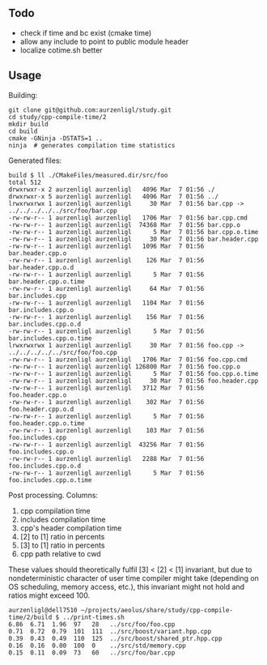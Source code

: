 Todo
---------------
- check if time and bc exist (cmake time)
- allow any include to point to public module header
- localize cotime.sh better

Usage
---------------

Building:
```
git clone git@github.com:aurzenligl/study.git
cd study/cpp-compile-time/2
mkdir build
cd build
cmake -GNinja -DSTATS=1 ..
ninja  # generates compilation time statistics
```

Generated files:
```
build $ ll ./CMakeFiles/measured.dir/src/foo
total 512
drwxrwxr-x 2 aurzenligl aurzenligl   4096 Mar  7 01:56 ./
drwxrwxr-x 5 aurzenligl aurzenligl   4096 Mar  7 01:56 ../
lrwxrwxrwx 1 aurzenligl aurzenligl     30 Mar  7 01:56 bar.cpp -> ../../../../../src/foo/bar.cpp
-rw-rw-r-- 1 aurzenligl aurzenligl   1706 Mar  7 01:56 bar.cpp.cmd
-rw-rw-r-- 1 aurzenligl aurzenligl  74368 Mar  7 01:56 bar.cpp.o
-rw-rw-r-- 1 aurzenligl aurzenligl      5 Mar  7 01:56 bar.cpp.o.time
-rw-rw-r-- 1 aurzenligl aurzenligl     30 Mar  7 01:56 bar.header.cpp
-rw-rw-r-- 1 aurzenligl aurzenligl   1096 Mar  7 01:56 bar.header.cpp.o
-rw-rw-r-- 1 aurzenligl aurzenligl    126 Mar  7 01:56 bar.header.cpp.o.d
-rw-rw-r-- 1 aurzenligl aurzenligl      5 Mar  7 01:56 bar.header.cpp.o.time
-rw-rw-r-- 1 aurzenligl aurzenligl     64 Mar  7 01:56 bar.includes.cpp
-rw-rw-r-- 1 aurzenligl aurzenligl   1104 Mar  7 01:56 bar.includes.cpp.o
-rw-rw-r-- 1 aurzenligl aurzenligl    156 Mar  7 01:56 bar.includes.cpp.o.d
-rw-rw-r-- 1 aurzenligl aurzenligl      5 Mar  7 01:56 bar.includes.cpp.o.time
lrwxrwxrwx 1 aurzenligl aurzenligl     30 Mar  7 01:56 foo.cpp -> ../../../../../src/foo/foo.cpp
-rw-rw-r-- 1 aurzenligl aurzenligl   1706 Mar  7 01:56 foo.cpp.cmd
-rw-rw-r-- 1 aurzenligl aurzenligl 126800 Mar  7 01:56 foo.cpp.o
-rw-rw-r-- 1 aurzenligl aurzenligl      5 Mar  7 01:56 foo.cpp.o.time
-rw-rw-r-- 1 aurzenligl aurzenligl     30 Mar  7 01:56 foo.header.cpp
-rw-rw-r-- 1 aurzenligl aurzenligl   3712 Mar  7 01:56 foo.header.cpp.o
-rw-rw-r-- 1 aurzenligl aurzenligl    302 Mar  7 01:56 foo.header.cpp.o.d
-rw-rw-r-- 1 aurzenligl aurzenligl      5 Mar  7 01:56 foo.header.cpp.o.time
-rw-rw-r-- 1 aurzenligl aurzenligl    103 Mar  7 01:56 foo.includes.cpp
-rw-rw-r-- 1 aurzenligl aurzenligl  43256 Mar  7 01:56 foo.includes.cpp.o
-rw-rw-r-- 1 aurzenligl aurzenligl   2288 Mar  7 01:56 foo.includes.cpp.o.d
-rw-rw-r-- 1 aurzenligl aurzenligl      5 Mar  7 01:56 foo.includes.cpp.o.time
```

Post processing. Columns:
1. cpp compilation time
2. includes compilation time
3. cpp's header compilation time
4. [2] to [1] ratio in percents
5. [3] to [1] ratio in percents
6. cpp path relative to cwd

These values should theoretically fulfil [3] < [2] < [1] invariant, but due to nondeterministic
character of user time compiler might take (depending on OS scheduling, memory access, etc.),
this invariant might not hold and ratios might exceed 100.
```
aurzenligl@dell7510 ~/projects/aeolus/share/study/cpp-compile-time/2/build $ ../print-times.sh 
6.86  6.71  1.96  97   28   ../src/foo/foo.cpp
0.71  0.72  0.79  101  111  ../src/boost/variant.hpp.cpp
0.39  0.43  0.49  110  125  ../src/boost/shared_ptr.hpp.cpp
0.16  0.16  0.00  100  0    ../src/std/memory.cpp
0.15  0.11  0.09  73   60   ../src/foo/bar.cpp
```
